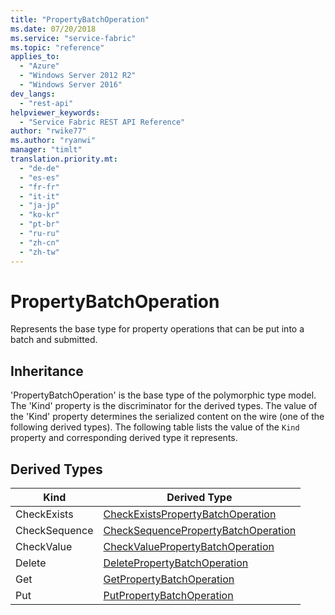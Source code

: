 ```yaml
---
title: "PropertyBatchOperation"
ms.date: 07/20/2018
ms.service: "service-fabric"
ms.topic: "reference"
applies_to: 
  - "Azure"
  - "Windows Server 2012 R2"
  - "Windows Server 2016"
dev_langs: 
  - "rest-api"
helpviewer_keywords: 
  - "Service Fabric REST API Reference"
author: "rwike77"
ms.author: "ryanwi"
manager: "timlt"
translation.priority.mt: 
  - "de-de"
  - "es-es"
  - "fr-fr"
  - "it-it"
  - "ja-jp"
  - "ko-kr"
  - "pt-br"
  - "ru-ru"
  - "zh-cn"
  - "zh-tw"
---
```

# PropertyBatchOperation

Represents the base type for property operations that can be put into a batch and submitted.
## Inheritance

'PropertyBatchOperation' is the base type of the polymorphic type model. The 'Kind' property is the discriminator for the derived types. 
The value of the 'Kind' property determines the serialized content on the wire (one of the following derived types). 
The following table lists the value of the `Kind` property and corresponding derived type it represents.
## Derived Types

| Kind | Derived Type |
| --- | --- | 
| CheckExists | [CheckExistsPropertyBatchOperation](sfclient-v63-model-checkexistspropertybatchoperation.md) |
| CheckSequence | [CheckSequencePropertyBatchOperation](sfclient-v63-model-checksequencepropertybatchoperation.md) |
| CheckValue | [CheckValuePropertyBatchOperation](sfclient-v63-model-checkvaluepropertybatchoperation.md) |
| Delete | [DeletePropertyBatchOperation](sfclient-v63-model-deletepropertybatchoperation.md) |
| Get | [GetPropertyBatchOperation](sfclient-v63-model-getpropertybatchoperation.md) |
| Put | [PutPropertyBatchOperation](sfclient-v63-model-putpropertybatchoperation.md) |

